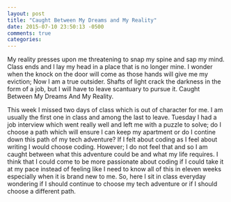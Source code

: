 ```yaml
---
layout: post
title: "Caught Between My Dreams and My Reality"
date: 2015-07-10 23:50:13 -0500
comments: true
categories: 
---
```

My reality presses upon me threatening to snap my spine and sap my mind. Class ends and I lay my head in a place that is no longer mine. I wonder when the knock on the door will come as those hands will give me my eviction; Now I am a true outsider. Shafts of light crack the darkness in the form of a job, but I will have to leave scantuary to pursue it. Caught Between My Dreams And My Reality.

This week I missed two days of class which is out of character for me. I am usually the first one in class and among the last to leave. Tuesday I had a job interview which went really well and left me with a puzzle to solve; do I choose a path which will ensure I can keep my apartment or do I contine down this path of my tech adventure? If I felt about coding as I feel about writing I would choose coding. However; I do not feel that and so I am caught between what this adventure could be and what my life requires. I think that I could come to be more passionate about coding if I could take it at my pace instead of feeling like I need to know all of this in eleven weeks especially when it is brand new to me. So, here I sit in class everyday wondering if I should continue to choose my tech adventure or if I should choose a different path.